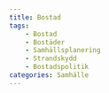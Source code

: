 ```yaml
---
title: Bostad
tags:
    - Bostad
    - Bostäder
    - Samhällsplanering
    - Strandskydd
    - Bostadspolitik
categories: Samhälle
---
```


